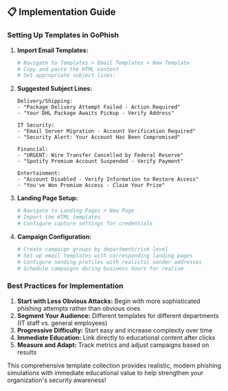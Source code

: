 ## 📋 Implementation Guide

### Setting Up Templates in GoPhish

1. **Import Email Templates:**
   ```bash
   # Navigate to Templates > Email Templates > New Template
   # Copy and paste the HTML content
   # Set appropriate subject lines:
   ```

2. **Suggested Subject Lines:**
   ```
   Delivery/Shipping:
   - "Package Delivery Attempt Failed - Action Required"
   - "Your DHL Package Awaits Pickup - Verify Address"
   
   IT Security:
   - "Email Server Migration - Account Verification Required"
   - "Security Alert: Your Account Has Been Compromised"
   
   Financial:
   - "URGENT: Wire Transfer Cancelled by Federal Reserve"
   - "Spotify Premium Account Suspended - Verify Payment"
   
   Entertainment:
   - "Account Disabled - Verify Information to Restore Access"
   - "You've Won Premium Access - Claim Your Prize"
   ```

3. **Landing Page Setup:**
   ```bash
   # Navigate to Landing Pages > New Page
   # Import the HTML templates
   # Configure capture settings for credentials
   ```

4. **Campaign Configuration:**
   ```bash
   # Create campaign groups by department/risk level
   # Set up email templates with corresponding landing pages
   # Configure sending profiles with realistic sender addresses
   # Schedule campaigns during business hours for realism
   ```

### Best Practices for Implementation

1. **Start with Less Obvious Attacks:** Begin with more sophisticated phishing attempts rather than obvious ones
2. **Segment Your Audience:** Different templates for different departments (IT staff vs. general employees)
3. **Progressive Difficulty:** Start easy and increase complexity over time
4. **Immediate Education:** Link directly to educational content after clicks
5. **Measure and Adapt:** Track metrics and adjust campaigns based on results

This comprehensive template collection provides realistic, modern phishing simulations with immediate educational value to help strengthen your organization's security awareness!

                
            